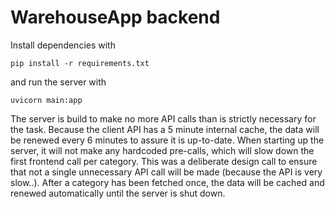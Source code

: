 # WarehouseApp backend

Install dependencies with

```
pip install -r requirements.txt
```

and run the server with

```
uvicorn main:app
```

The server is build to make no more API calls than is strictly necessary for the task.
Because the client API has a 5 minute internal cache, the data will be renewed every 6 minutes to assure it is up-to-date.
When starting up the server, it will not make any hardcoded pre-calls, which will slow down the first frontend call per category.
This was a deliberate design call to ensure that not a single unnecessary API call will be made (because the API is very slow..).
After a category has been fetched once, the data will be cached and renewed automatically until the server is shut down.